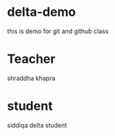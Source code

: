 # delta-demo
this is demo for git and github class
# Teacher
shraddha khapra

# student
siddiqa delta student